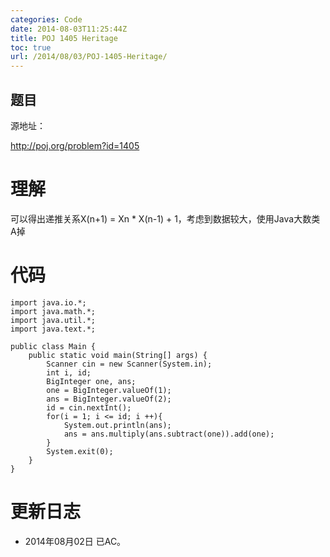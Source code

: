 ```yaml
---
categories: Code
date: 2014-08-03T11:25:44Z
title: POJ 1405 Heritage
toc: true
url: /2014/08/03/POJ-1405-Heritage/
---
```


## 题目
源地址：

http://poj.org/problem?id=1405

# 理解
可以得出递推关系X(n+1) = Xn * X(n-1) + 1，考虑到数据较大，使用Java大数类A掉

<!--more-->

# 代码

```
import java.io.*;
import java.math.*;
import java.util.*;
import java.text.*;

public class Main {
    public static void main(String[] args) {
        Scanner cin = new Scanner(System.in);
        int i, id;
        BigInteger one, ans;
        one = BigInteger.valueOf(1);
        ans = BigInteger.valueOf(2);
        id = cin.nextInt();
        for(i = 1; i <= id; i ++){
            System.out.println(ans);
            ans = ans.multiply(ans.subtract(one)).add(one);
        }
        System.exit(0);
    }
}

```

# 更新日志
- 2014年08月02日 已AC。